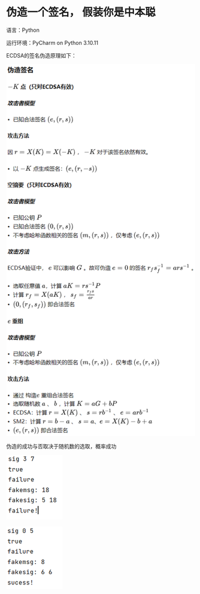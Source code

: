 # 伪造一个签名， 假装你是中本聪 
语言：Python

运行环境：PyCharm on Python 3.10.11

ECDSA的签名伪造原理如下：

![伪造原理](3.png)

伪造的成功与否取决于随机数的选取，概率成功

![运行结果](1.png)

![运行结果](2.png)